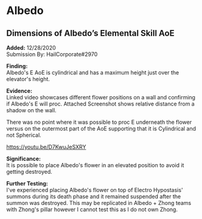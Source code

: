 # Albedo

## Dimensions of Albedo’s Elemental Skill AoE

**Added:** 12/28/2020  
Submission By: HailCorporate\#2970

**Finding:**  
Albedo's E AoE is cylindrical and has a maximum height just over the elevator's height.

**Evidence:**  
Linked video showcases different flower positions on a wall and confirming if Albedo's E will proc. Attached Screenshot shows relative distance from a shadow on the wall.

There was no point where it was possible to proc E underneath the flower versus on the outermost part of the AoE supporting that it is Cylindrical and not Spherical.

[https://youtu.be/D7KwuJeSXRY ](https://youtu.be/D7KwuJeSXRY%20)

**Significance:**  
It is possible to place Albedo's flower in an elevated position to avoid it getting destroyed.

**Further Testing:**  
I've experienced placing Albedo's flower on top of Electro Hypostasis' summons during its death phase and it remained suspended after the summon was destroyed. This may be replicated in Albedo + Zhong teams with Zhong's pillar however I cannot test this as I do not own Zhong.

